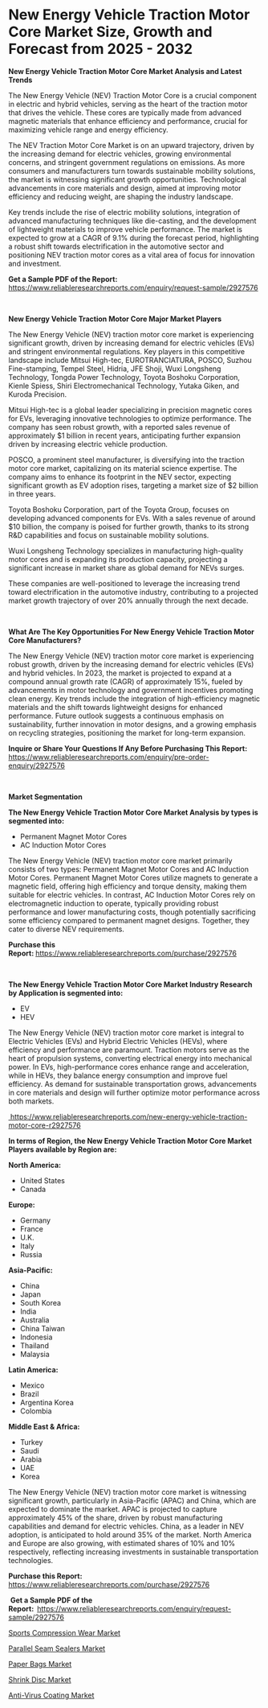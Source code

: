 <p><h1>New Energy Vehicle Traction Motor Core Market Size, Growth and Forecast from 2025 - 2032</h1></p><p><strong>New Energy Vehicle Traction Motor Core Market Analysis and Latest Trends</strong></p>
<p><p>The New Energy Vehicle (NEV) Traction Motor Core is a crucial component in electric and hybrid vehicles, serving as the heart of the traction motor that drives the vehicle. These cores are typically made from advanced magnetic materials that enhance efficiency and performance, crucial for maximizing vehicle range and energy efficiency.</p><p>The NEV Traction Motor Core Market is on an upward trajectory, driven by the increasing demand for electric vehicles, growing environmental concerns, and stringent government regulations on emissions. As more consumers and manufacturers turn towards sustainable mobility solutions, the market is witnessing significant growth opportunities. Technological advancements in core materials and design, aimed at improving motor efficiency and reducing weight, are shaping the industry landscape.</p><p>Key trends include the rise of electric mobility solutions, integration of advanced manufacturing techniques like die-casting, and the development of lightweight materials to improve vehicle performance. The market is expected to grow at a CAGR of 9.1% during the forecast period, highlighting a robust shift towards electrification in the automotive sector and positioning NEV traction motor cores as a vital area of focus for innovation and investment.</p></p>
<p><strong>Get a Sample PDF of the Report:&nbsp;</strong> <a href="https://www.reliableresearchreports.com/enquiry/request-sample/2927576?utm_campaign=16&utm_medium=2&utm_source=Github&utm_content=ia&utm_term=12032025&utm_id=new-energy-vehicle-traction-motor-core">https://www.reliableresearchreports.com/enquiry/request-sample/2927576</a></p>
<p>&nbsp;</p>
<p><strong>New Energy Vehicle Traction Motor Core Major Market Players</strong></p>
<p><p>The New Energy Vehicle (NEV) traction motor core market is experiencing significant growth, driven by increasing demand for electric vehicles (EVs) and stringent environmental regulations. Key players in this competitive landscape include Mitsui High-tec, EUROTRANCIATURA, POSCO, Suzhou Fine-stamping, Tempel Steel, Hidria, JFE Shoji, Wuxi Longsheng Technology, Tongda Power Technology, Toyota Boshoku Corporation, Kienle Spiess, Shiri Electromechanical Technology, Yutaka Giken, and Kuroda Precision.</p><p>Mitsui High-tec is a global leader specializing in precision magnetic cores for EVs, leveraging innovative technologies to optimize performance. The company has seen robust growth, with a reported sales revenue of approximately $1 billion in recent years, anticipating further expansion driven by increasing electric vehicle production.</p><p>POSCO, a prominent steel manufacturer, is diversifying into the traction motor core market, capitalizing on its material science expertise. The company aims to enhance its footprint in the NEV sector, expecting significant growth as EV adoption rises, targeting a market size of $2 billion in three years.</p><p>Toyota Boshoku Corporation, part of the Toyota Group, focuses on developing advanced components for EVs. With a sales revenue of around $10 billion, the company is poised for further growth, thanks to its strong R&D capabilities and focus on sustainable mobility solutions.</p><p>Wuxi Longsheng Technology specializes in manufacturing high-quality motor cores and is expanding its production capacity, projecting a significant increase in market share as global demand for NEVs surges.</p><p>These companies are well-positioned to leverage the increasing trend toward electrification in the automotive industry, contributing to a projected market growth trajectory of over 20% annually through the next decade.</p></p>
<p>&nbsp;</p>
<p><strong>What Are The Key Opportunities For New Energy Vehicle Traction Motor Core Manufacturers?</strong></p>
<p><p>The New Energy Vehicle (NEV) traction motor core market is experiencing robust growth, driven by the increasing demand for electric vehicles (EVs) and hybrid vehicles. In 2023, the market is projected to expand at a compound annual growth rate (CAGR) of approximately 15%, fueled by advancements in motor technology and government incentives promoting clean energy. Key trends include the integration of high-efficiency magnetic materials and the shift towards lightweight designs for enhanced performance. Future outlook suggests a continuous emphasis on sustainability, further innovation in motor designs, and a growing emphasis on recycling strategies, positioning the market for long-term expansion.</p></p>
<p><strong>Inquire or Share Your Questions If Any Before Purchasing This Report:</strong> <a href="https://www.reliableresearchreports.com/enquiry/pre-order-enquiry/2927576?utm_campaign=16&utm_medium=2&utm_source=Github&utm_content=ia&utm_term=12032025&utm_id=new-energy-vehicle-traction-motor-core">https://www.reliableresearchreports.com/enquiry/pre-order-enquiry/2927576</a></p>
<p>&nbsp;</p>
<p><strong>Market Segmentation</strong></p>
<p><strong>The New Energy Vehicle Traction Motor Core Market Analysis by types is segmented into:</strong></p>
<p><ul><li>Permanent Magnet Motor Cores</li><li>AC Induction Motor Cores</li></ul></p>
<p><p>The New Energy Vehicle (NEV) traction motor core market primarily consists of two types: Permanent Magnet Motor Cores and AC Induction Motor Cores. Permanent Magnet Motor Cores utilize magnets to generate a magnetic field, offering high efficiency and torque density, making them suitable for electric vehicles. In contrast, AC Induction Motor Cores rely on electromagnetic induction to operate, typically providing robust performance and lower manufacturing costs, though potentially sacrificing some efficiency compared to permanent magnet designs. Together, they cater to diverse NEV requirements.</p></p>
<p><strong>Purchase this Report:&nbsp;</strong><a href="https://www.reliableresearchreports.com/purchase/2927576?utm_campaign=16&utm_medium=2&utm_source=Github&utm_content=ia&utm_term=12032025&utm_id=new-energy-vehicle-traction-motor-core">https://www.reliableresearchreports.com/purchase/2927576</a></p>
<p>&nbsp;</p>
<p><strong>The New Energy Vehicle Traction Motor Core Market Industry Research by Application is segmented into:</strong></p>
<p><ul><li>EV</li><li>HEV</li></ul></p>
<p><p>The New Energy Vehicle (NEV) traction motor core market is integral to Electric Vehicles (EVs) and Hybrid Electric Vehicles (HEVs), where efficiency and performance are paramount. Traction motors serve as the heart of propulsion systems, converting electrical energy into mechanical power. In EVs, high-performance cores enhance range and acceleration, while in HEVs, they balance energy consumption and improve fuel efficiency. As demand for sustainable transportation grows, advancements in core materials and design will further optimize motor performance across both markets.</p></p>
<p><a href="https://www.reliableresearchreports.com/new-energy-vehicle-traction-motor-core-r2927576?utm_campaign=16&utm_medium=2&utm_source=Github&utm_content=ia&utm_term=12032025&utm_id=new-energy-vehicle-traction-motor-core">&nbsp;https://www.reliableresearchreports.com/new-energy-vehicle-traction-motor-core-r2927576</a></p>
<p><strong>In terms of Region, the New Energy Vehicle Traction Motor Core Market Players available by Region are:</strong></p>
<p>
    <p> <strong> North America: </strong>
        <ul>
            <li>United States</li>
            <li>Canada</li>
        </ul>
        </p> 
    <p> <strong> Europe: </strong>
        <ul>
            <li>Germany</li>
            <li>France</li>
            <li>U.K.</li>
            <li>Italy</li>
            <li>Russia</li>
        </ul>
        </p> 
    <p> <strong> Asia-Pacific: </strong>
        <ul>
            <li>China</li>
            <li>Japan</li>
            <li>South Korea</li>
            <li>India</li>
            <li>Australia</li>
            <li>China Taiwan</li>
            <li>Indonesia</li>
            <li>Thailand</li>
            <li>Malaysia</li>
        </ul>
        </p> 
    <p> <strong> Latin America: </strong>
        <ul>
            <li>Mexico</li>
            <li>Brazil</li>
            <li>Argentina Korea</li>
            <li>Colombia</li>
        </ul>
        </p> 
    <p> <strong> Middle East & Africa: </strong>
        <ul>
            <li>Turkey</li>
            <li>Saudi</li>
            <li>Arabia</li>
            <li>UAE</li>
            <li>Korea</li>
        </ul>
    </p>
    </p>
<p><p>The New Energy Vehicle (NEV) traction motor core market is witnessing significant growth, particularly in Asia-Pacific (APAC) and China, which are expected to dominate the market. APAC is projected to capture approximately 45% of the share, driven by robust manufacturing capabilities and demand for electric vehicles. China, as a leader in NEV adoption, is anticipated to hold around 35% of the market. North America and Europe are also growing, with estimated shares of 10% and 10% respectively, reflecting increasing investments in sustainable transportation technologies.</p></p>
<p><strong>Purchase this Report: </strong><a href="https://www.reliableresearchreports.com/purchase/2927576?utm_campaign=16&utm_medium=2&utm_source=Github&utm_content=ia&utm_term=12032025&utm_id=new-energy-vehicle-traction-motor-core">https://www.reliableresearchreports.com/purchase/2927576</a></p>
<p>&nbsp;<strong>Get a Sample PDF of the Report:&nbsp;&nbsp;</strong><a href="https://www.reliableresearchreports.com/enquiry/request-sample/2927576?utm_campaign=16&utm_medium=2&utm_source=Github&utm_content=ia&utm_term=12032025&utm_id=new-energy-vehicle-traction-motor-core">https://www.reliableresearchreports.com/enquiry/request-sample/2927576</a></p>
<p><strong></strong></p>
<p><p><a href="https://github.com/osamhcombre/Market-Research-Report-List-1/blob/main/sports-compression-wear-market.md?utm_campaign=16&utm_medium=2&utm_source=Github&utm_content=ia&utm_term=12032025&utm_id=new-energy-vehicle-traction-motor-core">Sports Compression Wear Market</a></p><p><a href="https://github.com/jenevycachat/Market-Research-Report-List-1/blob/main/parallel-seam-sealers-market.md?utm_campaign=16&utm_medium=2&utm_source=Github&utm_content=ia&utm_term=12032025&utm_id=new-energy-vehicle-traction-motor-core">Parallel Seam Sealers Market</a></p><p><a href="https://github.com/mehakmiamid1/Market-Research-Report-List-1/blob/main/paper-bags-market.md?utm_campaign=16&utm_medium=2&utm_source=Github&utm_content=ia&utm_term=12032025&utm_id=new-energy-vehicle-traction-motor-core">Paper Bags Market</a></p><p><a href="https://github.com/cobinaydin13/Market-Research-Report-List-1/blob/main/shrink-disc-market.md?utm_campaign=16&utm_medium=2&utm_source=Github&utm_content=ia&utm_term=12032025&utm_id=new-energy-vehicle-traction-motor-core">Shrink Disc Market</a></p><p><a href="https://github.com/cachaskluwe/Market-Research-Report-List-1/blob/main/anti-virus-coating-market.md?utm_campaign=16&utm_medium=2&utm_source=Github&utm_content=ia&utm_term=12032025&utm_id=new-energy-vehicle-traction-motor-core">Anti-Virus Coating Market</a></p></p>